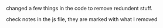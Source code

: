 changed a few things in the code to remove redundent stuff.

check notes in the js file, they are marked with what I removed